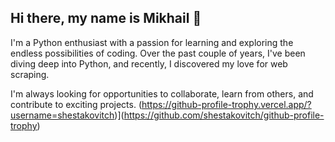 ## Hi there, my name is Mikhail 👋

I'm a Python enthusiast with a passion for learning and exploring the endless possibilities of coding. Over the past couple of years, I've been diving deep into Python, and recently, I discovered my love for web scraping.

I'm always looking for opportunities to collaborate, learn from others, and contribute to exciting projects.
(https://github-profile-trophy.vercel.app/?username=shestakovitch)](https://github.com/shestakovitch/github-profile-trophy)


<!--
**shestakovitch/shestakovitch** is a ✨ _special_ ✨ repository because its `README.md` (this file) appears on your GitHub profile.

Here are some ideas to get you started:

- 🔭 I’m currently working on ...
- 🌱 I’m currently learning ...
- 👯 I’m looking to collaborate on ...
- 🤔 I’m looking for help with ...
- 💬 Ask me about ...
- 📫 How to reach me: ...
- 😄 Pronouns: ...
- ⚡ Fun fact: ...
-->

